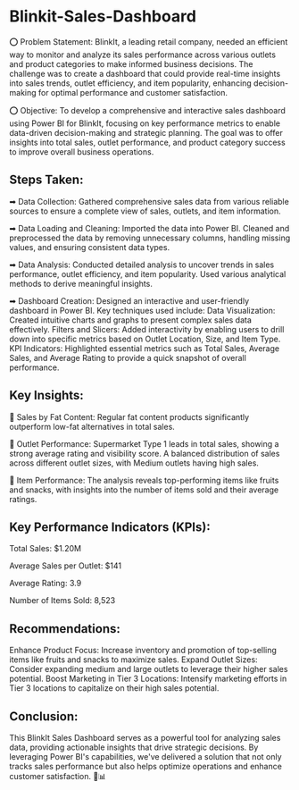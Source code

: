 # Blinkit-Sales-Dashboard

⭕ Problem Statement: BlinkIt, a leading retail company, needed an efficient way to monitor and analyze its sales performance across various outlets and product categories to make informed business decisions. The challenge was to create a dashboard that could provide real-time insights into sales trends, outlet efficiency, and item popularity, enhancing decision-making for optimal performance and customer satisfaction.

⭕ Objective: To develop a comprehensive and interactive sales dashboard using Power BI for BlinkIt, focusing on key performance metrics to enable data-driven decision-making and strategic planning. The goal was to offer insights into total sales, outlet performance, and product category success to improve overall business operations.

## Steps Taken:
➡ Data Collection: Gathered comprehensive sales data from various reliable sources to ensure a complete view of sales, outlets, and item information.

➡ Data Loading and Cleaning: Imported the data into Power BI. Cleaned and preprocessed the data by removing unnecessary columns, handling missing values, and ensuring consistent data types.

➡ Data Analysis: Conducted detailed analysis to uncover trends in sales performance, outlet efficiency, and item popularity. Used various analytical methods to derive meaningful insights.

➡ Dashboard Creation: Designed an interactive and user-friendly dashboard in Power BI. Key techniques used include:
Data Visualization: Created intuitive charts and graphs to present complex sales data effectively.
Filters and Slicers: Added interactivity by enabling users to drill down into specific metrics based on Outlet Location, Size, and Item Type.
KPI Indicators: Highlighted essential metrics such as Total Sales, Average Sales, and Average Rating to provide a quick snapshot of overall performance.

## Key Insights:
🎯 Sales by Fat Content: Regular fat content products significantly outperform low-fat alternatives in total sales.

🎯 Outlet Performance: Supermarket Type 1 leads in total sales, showing a strong average rating and visibility score. A balanced distribution of sales across different outlet sizes, with Medium outlets having high sales.

🎯 Item Performance: The analysis reveals top-performing items like fruits and snacks, with insights into the number of items sold and their average ratings.

## Key Performance Indicators (KPIs):
Total Sales: $1.20M

Average Sales per Outlet: $141

Average Rating: 3.9

Number of Items Sold: 8,523

## Recommendations:
Enhance Product Focus: Increase inventory and promotion of top-selling items like fruits and snacks to maximize sales.
Expand Outlet Sizes: Consider expanding medium and large outlets to leverage their higher sales potential.
Boost Marketing in Tier 3 Locations: Intensify marketing efforts in Tier 3 locations to capitalize on their high sales potential.

## Conclusion:
This BlinkIt Sales Dashboard serves as a powerful tool for analyzing sales data, providing actionable insights that drive strategic decisions. By leveraging Power BI's capabilities, we've delivered a solution that not only tracks sales performance but also helps optimize operations and enhance customer satisfaction. 💼📊

